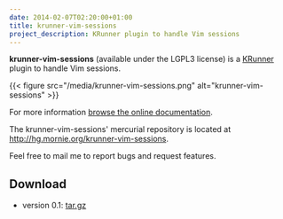 ```yaml
---
date: 2014-02-07T02:20:00+01:00
title: krunner-vim-sessions
project_description: KRunner plugin to handle Vim sessions
---
```


**krunner-vim-sessions** (available under the LGPL3 license) is a
[KRunner](http://userbase.kde.org/Plasma/Krunner) plugin to handle Vim sessions.

{{< figure src="/media/krunner-vim-sessions.png" alt="krunner-vim-sessions" >}}

For more information [browse the online documentation][docs].

The krunner-vim-sessions' mercurial repository is located at
<http://hg.mornie.org/krunner-vim-sessions>.

Feel free to mail me to report bugs and request features.

## Download ##

 * version 0.1: [tar.gz][tarball_v0.1]


[docs]: http://docs.mornie.org/krunner-vim-sessions/

[tarball_v0.1]: http://downloads.mornie.org/krunner-vim-sessions/krunner-vim-sessions-0.1.tar.gz
